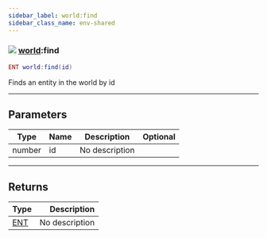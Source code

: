 ```yaml
---
sidebar_label: world:find
sidebar_class_name: env-shared
---
```


### ![](/img/wiki/shared.png) [world](../world/README.md):find

```lua
ENT world:find(id)
```

Finds an entity in the world by id<br/>

-----------------
## Parameters

| Type   | Name | Description | Optional |
| ------ | ---- | ----------- | -------: |
| number | id | No description |   |

-----------------
## Returns

| Type   | Description |
| ------ | ----------: |
| [ENT](../ent/README.md) | No description |
